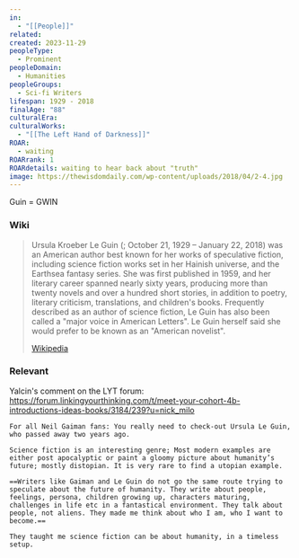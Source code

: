 ```yaml
---
in:
  - "[[People]]"
related: 
created: 2023-11-29
peopleType:
  - Prominent
peopleDomain:
  - Humanities
peopleGroups:
  - Sci-fi Writers
lifespan: 1929 - 2018
finalAge: "88"
culturalEra: 
culturalWorks:
  - "[[The Left Hand of Darkness]]"
ROAR:
  - waiting
ROARrank: 1
ROARdetails: waiting to hear back about "truth"
image: https://thewisdomdaily.com/wp-content/uploads/2018/04/2-4.jpg
---
```


Guin = GWIN



### Wiki
> Ursula Kroeber Le Guin (; October 21, 1929 – January 22, 2018) was an American author best known for her works of speculative fiction, including science fiction works set in her Hainish universe, and the Earthsea fantasy series. She was first published in 1959, and her literary career spanned nearly sixty years, producing more than twenty novels and over a hundred short stories, in addition to poetry, literary criticism, translations, and children's books. Frequently described as an author of science fiction, Le Guin has also been called a "major voice in American Letters". Le Guin herself said she would prefer to be known as an "American novelist".
> 
> [Wikipedia](https://en.wikipedia.org/wiki/Ursula%20K.%20Le%20Guin)

### Relevant
Yalcin's comment on the LYT forum: https://forum.linkingyourthinking.com/t/meet-your-cohort-4b-introductions-ideas-books/3184/239?u=nick_milo
```
For all Neil Gaiman fans: You really need to check-out Ursula Le Guin, who passed away two years ago.

Science fiction is an interesting genre; Most modern examples are either post apocalyptic or paint a gloomy picture about humanity’s future; mostly distopian. It is very rare to find a utopian example.

==Writers like Gaiman and Le Guin do not go the same route trying to speculate about the future of humanity. They write about people, feelings, persona, children growing up, characters maturing, challenges in life etc in a fantastical environment. They talk about people, not aliens. They made me think about who I am, who I want to become.==

They taught me science fiction can be about humanity, in a timeless setup.
```
